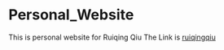 # Personal_Website

This is personal website for Ruiqing Qiu
The Link is [ruiqingqiu](http://ruiqingqiu.com)
